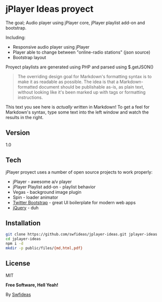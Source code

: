 jPlayer Ideas proyect
=========

The goal; Audio player using jPlayer core, jPlayer playlist add-on and bootstrap.

Including:

  - Responsive audio player using jPlayer
  - Player able to change between "online-radio stations" (json source)
  - Bootstrap layout

Proyect playlists are generated using PHP and parsed using $.getJSON()

> The overriding design goal for Markdown's
> formatting syntax is to make it as readable 
> as possible. The idea is that a
> Markdown-formatted document should be
> publishable as-is, as plain text, without
> looking like it's been marked up with tags
> or formatting instructions.

This text you see here is *actually* written in Markdown! To get a feel for Markdown's syntax, type some text into the left window and watch the results in the right.  

Version
----

1.0

Tech
-----------

jPlayer proyect uses a number of open source projects to work properly:

* jPlayer - awesome a/v player
* jPlayer Playlist add-on - playlist behavior
* Vegas - background image plugin
* Spin - loader animator
* [Twitter Bootstrap] - great UI boilerplate for modern web apps
* [jQuery] - duh 

Installation
--------------

```sh
git clone https://github.com/swfideas/jplayer-ideas.git jplayer-ideas
cd jplayer-ideas
npm i -d
mkdir -p public/files/{md,html,pdf}
```


License
----

MIT


**Free Software, Hell Yeah!**

By [Swfideas]

[Swfideas]:https://twitter.com/swfideas
[Ace Editor]:http://ace.ajax.org
[Twitter Bootstrap]:http://twitter.github.com/bootstrap/
[jQuery]:http://jquery.com
